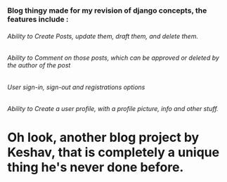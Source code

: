 ### Blog thingy made for my revision of django concepts, the features include :

###### Ability to Create Posts, update them, draft them, and delete them.
###### Ability to Comment on those posts, which can be approved or deleted by the author of the post
###### User sign-in, sign-out and registrations options
###### Ability to Create a user profile, with a profile picture, info and other stuff.












# Oh look, another blog project by Keshav, that is completely a unique thing he's never done before.